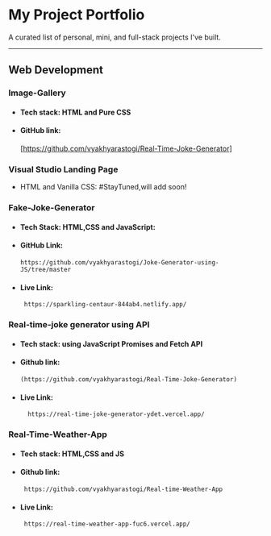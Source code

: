 # My Project Portfolio

A curated list of personal, mini, and full-stack projects I've built.

---

## Web Development

  ### Image-Gallery
  - #### Tech stack: HTML and Pure CSS
  - #### GitHub link:
    [https://github.com/vyakhyarastogi/Real-Time-Joke-Generator]

 ### Visual Studio Landing Page
-  HTML and Vanilla CSS: #StayTuned,will add soon!

 ### Fake-Joke-Generator
  
  - #### Tech Stack:  HTML,CSS and JavaScript:
  
  - #### GitHub Link:
        https://github.com/vyakhyarastogi/Joke-Generator-using-JS/tree/master
  
  - #### Live Link:
         https://sparkling-centaur-844ab4.netlify.app/

 ### Real-time-joke generator using API
- #### Tech stack: using JavaScript Promises and Fetch API
- #### Github link:
      (https://github.com/vyakhyarastogi/Real-Time-Joke-Generator)

- #### Live Link:
        https://real-time-joke-generator-ydet.vercel.app/

### Real-Time-Weather-App
- #### Tech stack: HTML,CSS and JS
- #### Github link:
       https://github.com/vyakhyarastogi/Real-time-Weather-App
 
- #### Live Link:
       https://real-time-weather-app-fuc6.vercel.app/
